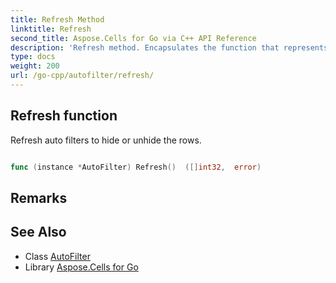 ```yaml
---
title: Refresh Method 
linktitle: Refresh
second_title: Aspose.Cells for Go via C++ API Reference
description: 'Refresh method. Encapsulates the function that represents refresh in Go.'
type: docs
weight: 200
url: /go-cpp/autofilter/refresh/
---
```


## Refresh function

Refresh auto filters to hide or unhide the rows.

```go

func (instance *AutoFilter) Refresh()  ([]int32,  error) 

```

## Remarks


## See Also

* Class [AutoFilter](../)
* Library [Aspose.Cells for Go](../../)
